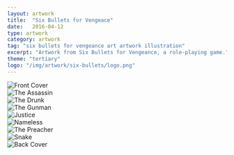 ```yaml
---
layout: artwork
title:  "Six Bullets for Vengeace"
date:   2016-04-12
type: artwork
category: artwork
tag: "six bullets for vengeance art artwork illustration"
excerpt: "Artwork from Six Bullets for Vengeance, a role-playing game."
theme: "tertiary"
logo: "/img/artwork/six-bullets/logo.png"
---
```

<div class="image-container">
	<div class="wrapper">
		<section class="artwork">
			<img src="/img/artwork/six-bullets/cover.jpg" alt="Front Cover"/>		
		</section>
		<section class="artwork">
			<img src="/img/artwork/six-bullets/assassin.jpg" alt="The Assassin"/>		
		</section>
		<section class="artwork">
			<img src="/img/artwork/six-bullets/drunk.jpg" alt="The Drunk"/>		
		</section>
		<section class="artwork">
			<img src="/img/artwork/six-bullets/gunman.jpg" alt="The Gunman"/>		
		</section>
		<section class="artwork">
			<img src="/img/artwork/six-bullets/justice.jpg" alt="Justice"/>		
		</section>
		<section class="artwork">
			<img src="/img/artwork/six-bullets/nameless.jpg" alt="Nameless"/>		
		</section>
		<section class="artwork">
			<img src="/img/artwork/six-bullets/preacher.jpg" alt="The Preacher"/>		
		</section>
		<section class="artwork">
			<img src="/img/artwork/six-bullets/snake.jpg" alt="Snake"/>		
		</section>
		<section class="artwork">
			<img src="/img/artwork/six-bullets/backCover.jpg" alt="Back Cover"/>		
		</section>
	</div>
</div>